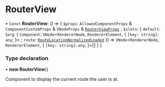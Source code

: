 # RouterView

• `Const` **RouterView**: () => { `$props`: `AllowedComponentProps` & `ComponentCustomProps` & `VNodeProps` & [`RouterViewProps`](../interfaces/RouterViewProps.md) ; `$slots`: { `default`: (`arg`: { `Component`: `VNode`<`RendererNode`, `RendererElement`, { `[key: string]`: `any`;  }\> ; `route`: [`RouteLocationNormalizedLoaded`](../interfaces/RouteLocationNormalizedLoaded.md)  }) => `VNode`<`RendererNode`, `RendererElement`, { `[key: string]`: `any`;  }\>[]  }  }

### Type declaration

• **new RouterView**()

Component to display the current route the user is at.